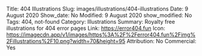 Title: 404 Illustrations
Slug: images/illustrations/404-illustrations
Date: 9 August 2020
Show_date: No
Modified: 9 August 2020
show_modified: No
Tags: 404, not-found
Category: Illustrations
Summary:  Royalty free illustrations for 404 error pages
Link: https://error404.fun
Icon: https://imagecdn.app/v1/images/https%3A%2F%2Ferror404.fun%2Fimg%2Fillustrations%2F10.png?width=70&height=95
Attribution: No
Commercial: Yes
